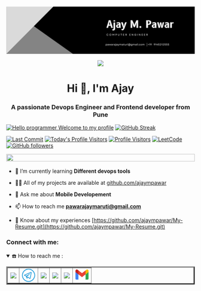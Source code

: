 ![logo](https://github.com/ajaympawar/ajaympawar/blob/main/linkedin%20profile%20banner.png)
<p align="center">
    <img src="https://user-images.githubusercontent.com/55389276/140866485-8fb1c876-9a8f-4d6a-98dc-08c4981eaf70.gif" width="400px">
</p>
<h1 align="center">Hi 👋, I'm Ajay</h1>
<h3 align="center">A passionate Devops Engineer and Frontend developer from Pune</h3>

[![Hello programmer Welcome to my profile](https://custom-icon-badges.demolab.com/badge/Hello,Programmer!-Welcome-orange.svg?style=flat&logo=github)](https://github.com/ajaympawar)
[![GitHub Streak](https://custom-icon-badges.demolab.com/badge/dynamic/json?logo=fire&logoColor=fff&color=orange&label=github%20streak&query=%24.currentStreak.length&suffix=%20days&url=https%3A%2F%2Fstreak-stats.demolab.com%2F%3Fuser%3Dajaympawar%26type%3Djson)](https://github.com/ajaympawar)

[![Last Commit](https://custom-icon-badges.demolab.com/github/last-commit/ajaympawar/ajaymawar?style=plastic&logo=history)](https://github.com/ajaympawar/ajaympawar/commits/master)
[![Today's Profile Visitors](https://hits.sh/github.com/ajaympawar/ajaympawar.svg?view=today-total&label=Today's%20Profile%20View&extraCount=0&labelColor=fe3757&logo=github)](https://github.com/ajaympawar)
[![Profile Visitors](https://hits.sh/github.com/ajaympawar/ajaympawar.svg?label=Total%20Profile%20View&extraCount=0&color=fe3757&labelColor=bf11cc&logo=github)](https://github.com/ajaympawar)
[![LeetCode](https://img.shields.io/badge/dynamic/json?style=flat&labelColor=orange&logo=leetcode&logoColor=black&label=Solved&query=solvedOverTotal&url=https://leetcode-badge.vercel.app/api/users/ajaympawar)](https://leetcode.com/ajaympawar/)
[![GitHub followers](https://custom-icon-badges.demolab.com/github/followers/ajaympawar?style=social&logo=followers)](https://github.com/ajaympawar?tab=followers)
<!-- [![Profile Views](https://visitcount.itsvg.in/api?id=ajaympawar&label=Profile%20Views&icon=5&pretty=false)](https://github.com/ajaympawar) -->

<!--📏LINE-->
<img src="https://i.imgur.com/dBaSKWF.gif" height="20" width="100%">


- 🌱 I’m currently learning **Different devops tools**

- 👨‍💻 All of my projects are available at [github.com/ajaympawar](github.com/ajaympawar)

- 💬 Ask me about **Mobile Developement**

- 📫 How to reach me **pawarajaymaruti@gmail.com**

- 📄 Know about my experiences [https://github.com/ajaympawar/My-Resume.git](https://github.com/ajaympawar/My-Resume.git)

<h3 align="left">Connect with me:</h3>
<details open>
  <summary>☎️ How to reach me :</summary>
  <table border="3" radius="20">
    <td><a href="https://wa.me/919145212555" target="_blank"> <img align="center" src="https://user-images.githubusercontent.com/74038190/235294019-40007353-6219-4ec5-b661-b3c35136dd0b.gif" width="45px" /> </a></td>
    <td><a href="https://t.me/ajaympawar" target="_blank"> <img align="center" src="https://github.com/AkashSingh3031/AkashSingh3031/blob/main/images/Social%20Media/telegram(color).png" width="35px" /> </a></td>
    <td><a href="https://www.linkedin.com/in/ajaympawar/" target="_blank"> <img align="center" src="https://user-images.githubusercontent.com/74038190/235294012-0a55e343-37ad-4b0f-924f-c8431d9d2483.gif" width="45px" /> </a></td>
    <td><a href="https://www.instagram.com/its_kartik_0203/" target="_blank"> <img align="center" src="https://user-images.githubusercontent.com/74038190/235294013-a33e5c43-a01c-43f6-b44d-a406d8b4ab75.gif" width="45px" /> </a></td>
    <td><a href="https://twitter.com/ajaympawar" target="_blank"> <img align="center" src="https://user-images.githubusercontent.com/74038190/235294011-b8074c31-9097-4a65-a594-4151b58743a8.gif" width="45px" /> </a></td>
    <td><a href="https://mail.google.com/mail/u/0/?fs=1&to=pawarajaymaryti@gmail.com&tf=cm" target="_blank">  <img src="https://github.com/AkashSingh3031/AkashSingh3031/blob/main/images/Social%20Media/Gmail_icon_(2020).svg" width="35px"/> </a></td>
  </table>
</details>





